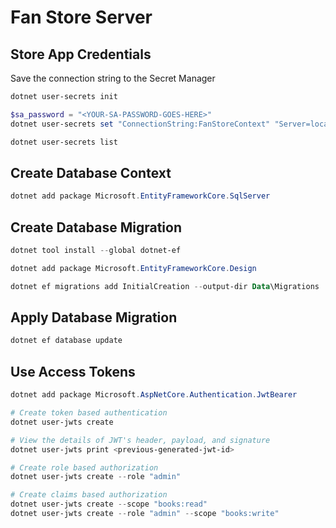 # Fan Store Server

## Store App Credentials

Save the connection string to the Secret Manager

```powershell
dotnet user-secrets init

$sa_password = "<YOUR-SA-PASSWORD-GOES-HERE>"
dotnet user-secrets set "ConnectionString:FanStoreContext" "Server=localhost; Database=FanStore; User Id=sa; Password=$sa_password; TrustServerCertificate=True"

dotnet user-secrets list
```

## Create Database Context
```powershell
dotnet add package Microsoft.EntityFrameworkCore.SqlServer
```

## Create Database Migration
```powershell
dotnet tool install --global dotnet-ef

dotnet add package Microsoft.EntityFrameworkCore.Design

dotnet ef migrations add InitialCreation --output-dir Data\Migrations
```

## Apply Database Migration
```powershell
dotnet ef database update
```

## Use Access Tokens
```powershell
dotnet add package Microsoft.AspNetCore.Authentication.JwtBearer

# Create token based authentication
dotnet user-jwts create

# View the details of JWT's header, payload, and signature
dotnet user-jwts print <previous-generated-jwt-id>

# Create role based authorization
dotnet user-jwts create --role "admin"

# Create claims based authorization
dotnet user-jwts create --scope "books:read"
dotnet user-jwts create --role "admin" --scope "books:write" 
```
